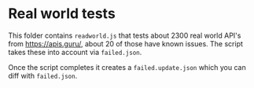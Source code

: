 # Real world tests

This folder contains `readworld.js` that tests about 2300 real world API's from https://apis.guru/, about 20 of those have known issues. The script takes these into account via `failed.json`.

Once the script completes it creates a `failed.update.json` which you can diff with `failed.json`.

